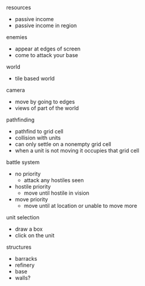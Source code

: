 resources
- passive income
- passive income in region

enemies
- appear at edges of screen
- come to attack your base

world
- tile based world

camera
- move by going to edges
- views of part of the world

pathfinding
- pathfind to grid cell
- collision with units
- can only settle on a nonempty grid cell
- when a unit is not moving it occupies that grid cell

battle system
- no priority
  - attack any hostiles seen
- hostile priority
  - move until hostile in vision
- move priority
  - move until at location or unable to move more

unit selection
- draw a box
- click on the unit

structures
- barracks
- refinery
- base
- walls?